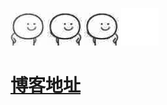 ![](/img/a3.gif)
![](/img/a2.gif)
![](/img/a1.gif)
![](/img/a4.gif)
# [博客地址](http://a-failure.github.io)
